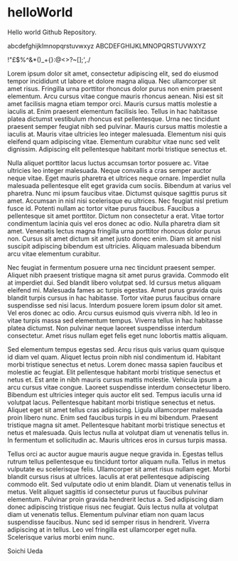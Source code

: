 # helloWorld
Hello world Github Repository. 

abcdefghijklmnopqrstuvwxyz
ABCDEFGHIJKLMNOPQRSTUVWXYZ

!"£$%^&*()_+{}:@<>?~[];',./

Lorem ipsum dolor sit amet, consectetur adipiscing elit, sed do eiusmod tempor incididunt ut labore et dolore magna aliqua. Nec ullamcorper sit amet risus. Fringilla urna porttitor rhoncus dolor purus non enim praesent elementum. Arcu cursus vitae congue mauris rhoncus aenean. Nisi est sit amet facilisis magna etiam tempor orci. Mauris cursus mattis molestie a iaculis at. Enim praesent elementum facilisis leo. Tellus in hac habitasse platea dictumst vestibulum rhoncus est pellentesque. Urna nec tincidunt praesent semper feugiat nibh sed pulvinar. Mauris cursus mattis molestie a iaculis at. Mauris vitae ultricies leo integer malesuada. Elementum nisi quis eleifend quam adipiscing vitae. Elementum curabitur vitae nunc sed velit dignissim. Adipiscing elit pellentesque habitant morbi tristique senectus et.

Nulla aliquet porttitor lacus luctus accumsan tortor posuere ac. Vitae ultricies leo integer malesuada. Neque convallis a cras semper auctor neque vitae. Eget mauris pharetra et ultrices neque ornare. Imperdiet nulla malesuada pellentesque elit eget gravida cum sociis. Bibendum at varius vel pharetra. Nunc mi ipsum faucibus vitae. Dictumst quisque sagittis purus sit amet. Accumsan in nisl nisi scelerisque eu ultrices. Nec feugiat nisl pretium fusce id. Potenti nullam ac tortor vitae purus faucibus. Faucibus a pellentesque sit amet porttitor. Dictum non consectetur a erat. Vitae tortor condimentum lacinia quis vel eros donec ac odio. Nulla pharetra diam sit amet. Venenatis lectus magna fringilla urna porttitor rhoncus dolor purus non. Cursus sit amet dictum sit amet justo donec enim. Diam sit amet nisl suscipit adipiscing bibendum est ultricies. Aliquam malesuada bibendum arcu vitae elementum curabitur.

Nec feugiat in fermentum posuere urna nec tincidunt praesent semper. Aliquet nibh praesent tristique magna sit amet purus gravida. Commodo elit at imperdiet dui. Sed blandit libero volutpat sed. Id cursus metus aliquam eleifend mi. Malesuada fames ac turpis egestas. Amet purus gravida quis blandit turpis cursus in hac habitasse. Tortor vitae purus faucibus ornare suspendisse sed nisi lacus. Interdum posuere lorem ipsum dolor sit amet. Vel eros donec ac odio. Arcu cursus euismod quis viverra nibh. Id leo in vitae turpis massa sed elementum tempus. Viverra tellus in hac habitasse platea dictumst. Non pulvinar neque laoreet suspendisse interdum consectetur. Amet risus nullam eget felis eget nunc lobortis mattis aliquam.

Sed elementum tempus egestas sed. Arcu risus quis varius quam quisque id diam vel quam. Aliquet lectus proin nibh nisl condimentum id. Habitant morbi tristique senectus et netus. Lorem donec massa sapien faucibus et molestie ac feugiat. Elit pellentesque habitant morbi tristique senectus et netus et. Est ante in nibh mauris cursus mattis molestie. Vehicula ipsum a arcu cursus vitae congue. Laoreet suspendisse interdum consectetur libero. Bibendum est ultricies integer quis auctor elit sed. Tempus iaculis urna id volutpat lacus. Pellentesque habitant morbi tristique senectus et netus. Aliquet eget sit amet tellus cras adipiscing. Ligula ullamcorper malesuada proin libero nunc. Enim sed faucibus turpis in eu mi bibendum. Praesent tristique magna sit amet. Pellentesque habitant morbi tristique senectus et netus et malesuada. Quis lectus nulla at volutpat diam ut venenatis tellus in. In fermentum et sollicitudin ac. Mauris ultrices eros in cursus turpis massa.

Tellus orci ac auctor augue mauris augue neque gravida in. Egestas tellus rutrum tellus pellentesque eu tincidunt tortor aliquam nulla. Tellus in metus vulputate eu scelerisque felis. Ullamcorper sit amet risus nullam eget. Morbi blandit cursus risus at ultrices. Iaculis at erat pellentesque adipiscing commodo elit. Sed vulputate odio ut enim blandit. Diam ut venenatis tellus in metus. Velit aliquet sagittis id consectetur purus ut faucibus pulvinar elementum. Pulvinar proin gravida hendrerit lectus a. Sed adipiscing diam donec adipiscing tristique risus nec feugiat. Quis lectus nulla at volutpat diam ut venenatis tellus. Elementum pulvinar etiam non quam lacus suspendisse faucibus. Nunc sed id semper risus in hendrerit. Viverra adipiscing at in tellus. Leo vel fringilla est ullamcorper eget nulla. Scelerisque varius morbi enim nunc.

Soichi Ueda

